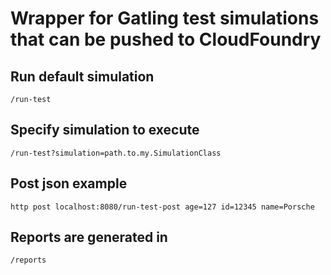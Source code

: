 # Wrapper for Gatling test simulations that can be pushed to CloudFoundry

## Run default simulation

`/run-test`

## Specify simulation to execute

`/run-test?simulation=path.to.my.SimulationClass`

## Post json example

`http post localhost:8080/run-test-post age=127 id=12345 name=Porsche`

## Reports are generated in 

`/reports`
